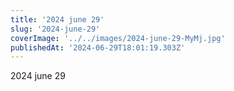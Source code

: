 ```yaml
---
title: '2024 june 29'
slug: '2024-june-29'
coverImage: '../../images/2024-june-29-MyMj.jpg'
publishedAt: '2024-06-29T18:01:19.303Z'
---
```


2024 june 29